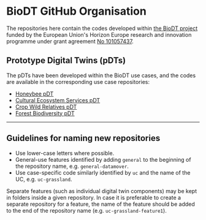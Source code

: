 # BioDT GitHub Organisation

The repositories here contain the codes developed within [the BioDT project](https://biodt.eu/) funded by the European Union's Horizon Europe research and innovation programme under grant agreement [No 101057437](https://doi.org/10.3030/101057437). 

## Prototype Digital Twins (pDTs)

The pDTs have been developed within the BioDT use cases, and the codes are available in the corresponding use case repositories:

* [Honeybee pDT](https://github.com/BioDT/uc-pollinators)
* [Cultural Ecosystem Services pDT](https://github.com/BioDT/uc-ces)
* [Crop Wild Relatives pDT](https://github.com/BioDT/uc-cwr)
* [Forest Biodiversity pDT](https://github.com/BioDT/uc-forest-bird)

---

## Guidelines for naming new repositories

- Use lower-case letters where possible.
- General-use features identified by adding `general` to the beginning of the repository name, e.g. `general-datamover`.
- Use case-specific code similarly identified by `uc` and the name of the UC, e.g. `uc-grassland`.

Separate features (such as individual digital twin components) may be kept in folders inside a given repository. In case it is preferable to create a separate repository for a feature, the name of the feature should be added to the end of the repository name (e.g. `uc-grassland-feature1`).
